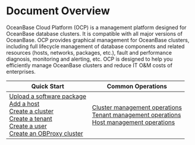 Document Overview 
======================================

OceanBase Cloud Platform (OCP) is a management platform designed for OceanBase database clusters. It is compatible with all major versions of OceanBase. OCP provides graphical management for OceanBase clusters, including full lifecycle management of database components and related resources (hosts, networks, packages, etc.), fault and performance diagnosis, monitoring and alerting, etc. OCP is designed to help you efficiently manage OceanBase clusters and reduce IT O\&M costs of enterprises.

|    Quick Start        |       Common Operations        |
|------|----------------|
| [Upload a software package](3.ob-cloud-platform/7.manage-software-packages/1.upload-a-software-package.md)</br> [Add a host](3.ob-cloud-platform/6.management-host/2.add-host.md)</br> [Create a cluster](3.ob-cloud-platform/4.manage-clusters/3.basic-operations/2.create-a-cluster.md) </br>[Create a tenant](3.ob-cloud-platform/5.manage-tenants/2.basic-tenant-operations/2.create-a-tenant-1.md)</br> [Create a user](3.ob-cloud-platform/10.using-system-management/5.create-user.md)</br> [Create an OBProxy cluster](3.ob-cloud-platform/8.obproxy-management/1.create-an-obproxy-cluster.md) | [Cluster management operations](3.ob-cloud-platform/4.manage-clusters/2.manage-cluster-operations.md) </br>[Tenant management operations](3.ob-cloud-platform/5.manage-tenants/1.manage-tenant-operations.md) </br>[Host management operations](3.ob-cloud-platform/6.management-host/1.manage-host-operation-list.md) |




